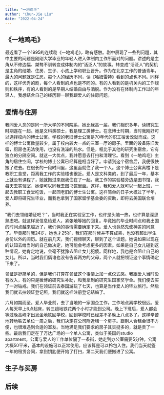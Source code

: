 ```yaml
---
title: "一地鸡毛"
author: "Chun-Jie Liu"
date: "2022-04-24"
---
```


## 《一地鸡毛》

最近看了一个1995的连续剧《一地鸡毛》，略有感触。剧中展现了一些列问题，其中主要的问题是刚刚大学毕业的年轻人进入体制内工作所面对的问题。讲述的是主角从不修边幅、桀骜不驯转变成体制内的“活泛人”的故事。转变成“活泛人”的契机是主角的结婚、住房、生子、小孩上学和职业晋升。作为在北京工作的普通青年，最大的问题就是住房。每个人的经历不同，读《哈姆雷特》看到的点也不同。同样的，这样优秀的剧，每个人看到的点也是不同的。有的人看到的是机关内的工作规则和秩序，有的人看到的是早期人结婚自由与洒脱。作为没有在体制内工作过的年轻人，我想结合自己的经历聊一聊我跟爱人的住房问题。

## 爱情与住房

我同爱人念的是同一所大学的不同院系，她比我高一届。我们相识多年，读研究生时期遂在一起。她是文科类硕士，我是理工类博士。在念博士时期，当时我刚好可以选择校内的博士公寓。学校的老旧博士公寓是70年代的职工宿舍改就而成。这样的博士公寓数量较少，属于校内较大一点的三室一厅的房子。里面的设备陈旧发霉，厨房也无法使用，也没有洗澡的热水。但是，相比于其他的研究生宿舍，它有独立的分隔空间。就这一大优点，我并愿意去打扫和清理它。看到《一地鸡毛》主角的居住空间，学校的博士公寓已经算是相当好了。申请到这个宿舍后，我便很快搬了进去。在很长的一段时间里，这里面就住了我一个人。这个博士公寓离楼下是教职工食堂，距离我工作的实验楼也很近。爱人是文科类的，到了最后一年，基本上就没有课程了，她就搬过来跟我住在了一起。我工作的实验楼旁边是图书馆，我每天去实验室，她便可以同我去图书馆里面。这样，我和爱人就可以一起上班，一起去教职工食堂吃饭，一起回老旧的博士生公寓。这样简单的日子大概过了半年，爱人即将研究生毕业，而我也拿到了国家留学基金委的资助，即将去美国联合培养。

“我们去领结婚证吧？”，当时我正在实验室工作，也许是头脑一热，也许算是深思熟虑吧。就这样发信息给爱人，紧张地等她的回复。毕竟她的毕业时间点和我出国的时间点越来越近了，我们俩的事情需要确定下来。爱人也竟然鬼使神差的同意了。毕竟那时我24岁，她也才25岁，我们在那时候并不算成熟，也没有超出学生身份以外的阅历。就在前几天，我们视频聊天，聊到了这个话题。她说如果以现在的认知去给当时的自己做决定，她可能会考虑更多的因素。如果是自己女儿碰到这种情况，她肯定地说，会毫不犹豫去阻止女儿犯傻。同样地，我也是会阻止自己的女儿。所以，当时我们俩谁也没有告诉两方的父母，两个人就把领证这个事情确定下来了。

领证是挺简单的，但是我们打算在领证这个事情上加一点仪式感。我跟爱人当时没有收入，有的只是微博的研究生补助，和我拿到的研究生国家奖学金。我们便去买了一对钻戒。我们在领证前去泰国游玩了七天，也算是当作爱人的毕业旅行。然后我们就去拍领证登记照，我们就这样注册登记结婚了。

六月如期而至。爱人毕业前，去了当地的一家国企工作，工作地点离学校很远。爱人每天早上6点起床，转三趟地铁花两个小时才能到公司。晚上下班后，爱人都会等过晚高峰才出发坐地铁回学校，回到学校时已经差不多晚上八点多了。这样辛苦地转地铁去单位一周之后，我们决定在公司附近租一个房子。跟别人合租会很不方便，也很难遇到合适的室友。当地满足我们要求的房子其实挺多的，就是贵了一些。最后我们定在了万达广场的一个单人公寓，类似于美国的studio apartment。公寓与爱人的工作单位隔了一条街，她走到办公室需要5分钟。公寓大概50平米，基本的设施可以正常使用，应该算是可以拎包入住。我们当天就签一年的租赁合同，拿到钥匙便开始了打扫，第二天我们便搬进了公寓。



## 生子与买房




## 后续


